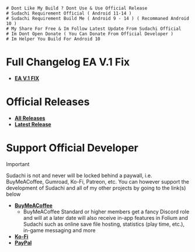 ~~~

# Dont Like My Build ? Dont Use & Use Official Release
# Sudachi Requirement Official ( Android 11-14 )
# Sudachi Requirement Build Me ( Android 9 - 14 ) ( Recommaned Android 10 )
# My Share For Free & Im Follow Latest Update From Sudachi Official
# Im Dont Open Donate ( You Can Donate From Official Developer )
# Im Helper You Build For Android 10
~~~

# Full Changelog EA V.1 Fix
- **[EA V.1 FIX](https://github.com/XForYouX/Sudachi-Android-9/releases/tag/EA-V.1-Fix)**
# Official Releases
- **[All Releases](https://github.com/sudachi-emu/sudachi/releases)**
- **[Latest Release](https://github.com/sudachi-emu/sudachi/releases/latest)**

# Support Official Developer
> [!IMPORTANT]
Sudachi is not and never will be locked behind a paywall, i.e. BuyMeACoffee, Gumroad, Ko-Fi, Patreon, etc. You can however support the development of Sudachi and all of my other projects by going to the link(s) below
- **[BuyMeACoffee](https://buymeacoffee.com/jarrodnorwell)**
    - BuyMeACoffee Standard or higher members get a fancy Discord role and will at a later date will also receive in-app features in Folium and Sudachi such as online save file hosting, statistics (play time, etc.), in-game messaging and more
- **[Ko-Fi](https://ko-fi.com/antiquecodes)**
- **[PayPal](https://paypal.me/officialantique)**

